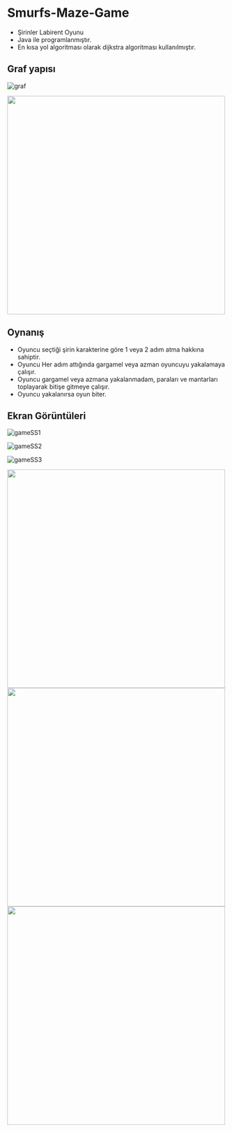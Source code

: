 # Smurfs-Maze-Game
- Şirinler Labirent Oyunu
- Java ile programlanmıştır.
- En kısa yol algoritması olarak dijkstra algoritması kullanılmıştır.

## Graf yapısı

![graf](https://user-images.githubusercontent.com/86842336/166561977-5671f896-0a3c-4ff6-8161-940b2f88ec54.png)

<img src="https://user-images.githubusercontent.com/86842336/166561977-5671f896-0a3c-4ff6-8161-940b2f88ec54.png" width="500">

## Oynanış
- Oyuncu seçtiği şirin karakterine göre 1 veya 2 adım atma hakkına sahiptir.
- Oyuncu Her adım attığında gargamel veya azman oyuncuyu yakalamaya çalışır.
- Oyuncu gargamel veya azmana yakalanmadam, paraları ve mantarları toplayarak bitişe gitmeye çalışır.
- Oyuncu yakalanırsa oyun biter.

## Ekran Görüntüleri

![gameSS1](https://user-images.githubusercontent.com/86842336/166561989-62bae4b6-98c9-4fa9-8f1a-c23cf0483163.png)

![gameSS2](https://user-images.githubusercontent.com/86842336/166561994-3f4ac70d-cd82-43b4-9bc6-cb7a0e841580.png)

![gameSS3](https://user-images.githubusercontent.com/86842336/166562007-7d541632-58ac-4386-93bf-fe63463a7479.png)


<img src="https://user-images.githubusercontent.com/86842336/166561989-62bae4b6-98c9-4fa9-8f1a-c23cf0483163.png" width="500">

<img src="https://user-images.githubusercontent.com/86842336/166561994-3f4ac70d-cd82-43b4-9bc6-cb7a0e841580.png" width="500">

<img src="https://user-images.githubusercontent.com/86842336/166562007-7d541632-58ac-4386-93bf-fe63463a7479.png" width="500">
